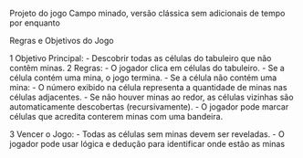 Projeto do jogo Campo minado, versão clássica sem adicionais de tempo por enquanto

Regras e Objetivos do Jogo

1  Objetivo Principal:
        - Descobrir todas as células do tabuleiro que não contêm minas.
2  Regras:
        - O jogador clica em células do tabuleiro.
        - Se a célula contém uma mina, o jogo termina.
        - Se a célula não contém uma mina:
        - O número exibido na célula representa a quantidade de minas nas células adjacentes.
        - Se não houver minas ao redor, as células vizinhas são automaticamente descobertas (recursivamente).
        - O jogador pode marcar células que acredita conterem minas com uma bandeira.
        
3  Vencer o Jogo:
        - Todas as células sem minas devem ser reveladas.
        - O jogador pode usar lógica e dedução para identificar onde estão as minas
